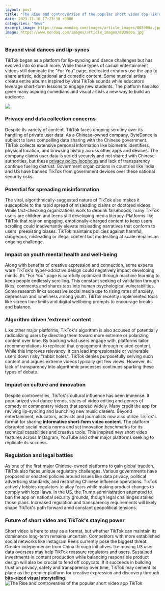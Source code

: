 ```yaml
---
layout: post
title: "The Rise and controversies of the popular short video app TikTok"
date: 2023-11-16 17:23:30 +0000
categories: "News"
excerpt_image: https://www.mondaq.com/images/article_images/803900a.jpg
image: https://www.mondaq.com/images/article_images/803900a.jpg
---
```


### Beyond viral dances and lip-syncs
TikTok began as a platform for lip-syncing and dance challenges but has evolved into so much more. While those types of casual entertainment videos still dominate the "For You" page, dedicated creators use the app to share artistic, educational and comedic content. Some musical artists create entire albums inspired by viral TikTok sounds while educators leverage short-form lessons to engage new students. The platform has also given many aspiring comedians and visual artists a new way to build an audience.

![](https://china.usc.edu/sites/default/files/u81/20200806_tiktok-installs.jpg)
### Privacy and data collection concerns  
Despite its variety of content, TikTok faces ongoing scrutiny over its handling of private user data. As a Chinese-owned company, ByteDance is subject to laws compelling data sharing with the Chinese government.  TikTok collects extensive personal information like biometric identifiers, physical location, and browsing history across other apps and devices. The company claims user data is stored securely and not shared with Chinese authorities, but these [privacy policy loopholes](https://yt.io.vn/collection/alday) and lack of transparency continue fueling distrust. Government organizations in countries like India and US have banned TikTok from government devices over these national security risks.
### Potential for spreading misinformation
The viral, algorithmically-suggested nature of TikTok also makes it susceptible to the rapid spread of misleading claims or doctored videos. While fact-checking organizations work to debunk falsehoods, many TikTok users are children and teens still developing media literacy. Platforms like TikTok that rely on engaging, emotionally-charged content to keep users scrolling could inadvertently elevate misleading narratives that conform to users' preexisting biases. TikTok maintains policies against harmful, dangerous, misleading or illegal content but moderating at scale remains an ongoing challenge.
### Impact on youth mental health and well-being
Along with benefits of creative expression and connection, some experts warn TikTok's hyper-addictive design could negatively impact developing minds. Its "For You" page is carefully optimized through machine learning to keep people endlessly scrolling. This constant seeking of validation through likes, comments and shares taps into human psychological vulnerabilities. Some research links excessive social media use to rising rates of anxiety, depression and loneliness among youth. TikTok recently implemented tools like screen time limits and digital wellbeing prompts to encourage breaks and balance.
### Algorithm driven 'extreme' content  
Like other major platforms, TikTok's algorithm is also accused of potentially radicalizing users by directing them toward more extreme or polarizing content over time. By tracking what users engage with, platforms tailor recommendations to replicate that engagement through related content. While this improves relevancy, it can lead impressionable or vulnerable users down risky "rabbit holes". TikTok denies purposefully serving such content and argues extreme videos typically get few views. However, its lack of transparency into algorithmic processes continues sparking these types of debate.
### Impact on culture and innovation
Despite controversies, TikTok's cultural influence has been immense. It popularized viral dance trends, styles of video editing and genres of comedy or commentary videos that spread widely. Many credit the app for reviving lip-syncing and launching new music careers. Beyond entertainment, educators, activists and journalists now also utilize TikTok's format for sharing **informative short-form video content**. The platform disrupted social media norms and set innovation benchmarks for its technical capabilities and creative tools. This inspired new short video features across Instagram, YouTube and other major platforms seeking to replicate its success.
### Regulation and legal battles
As one of the first major Chinese-owned platforms to gain global traction, TikTok also faces unique regulatory challenges. Various governments have proposed or enacted policies around issues like data privacy, political advertising standards, and restricting Chinese influence operations. TikTok actively lobbies regulators to allay fears while making product changes to comply with local laws. In the US, the Trump administration attempted to ban the app on national security grounds, though legal challenges stalled those plans. Increased regulation and transparency requirements will likely shape TikTok's path forward amid constant geopolitical tensions.
### Future of short video and TikTok's staying power  
Short video is here to stay as a format, but whether TikTok can maintain its dominance long-term remains uncertain. Competitors with more established social networks like Instagram Reels currently pose the biggest threat. Greater independence from China through initiatives like moving US user data overseas may help TikTok reassure regulators and users. Sustained investments in content production while balancing responsible product design will also be crucial to fend off copycats. If it succeeds in building trust on privacy, safety and transparency over time, TikTok may cement its place as the premier platform for creative expression and discovery through **bite-sized visual storytelling**.
![The Rise and controversies of the popular short video app TikTok](https://www.mondaq.com/images/article_images/803900a.jpg)